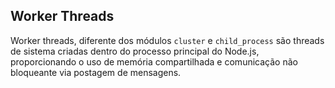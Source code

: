 ## Worker Threads

Worker threads, diferente dos módulos `cluster` e `child_process`
são threads de sistema criadas dentro do processo principal do Node.js,
proporcionando o uso de memória compartilhada e comunicação não bloqueante via
postagem de mensagens.
